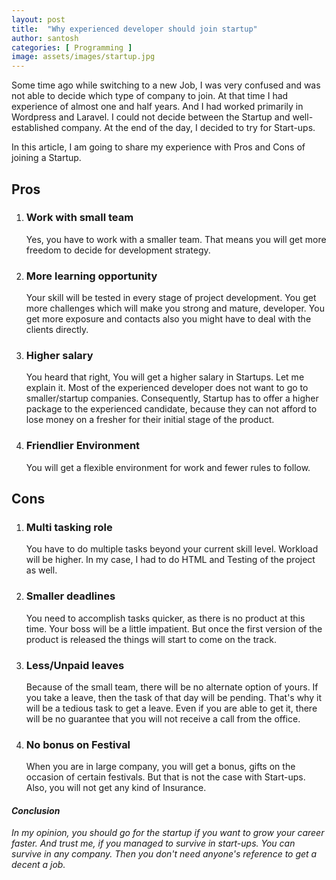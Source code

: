 ```yaml
---
layout: post
title:  "Why experienced developer should join startup"
author: santosh
categories: [ Programming ]
image: assets/images/startup.jpg
---
```


Some time ago while switching to a new Job, I was very confused and was not able to decide which type of company to join. At that time I had experience of almost one and half years. And I had worked primarily in Wordpress and Laravel. I could not decide between the Startup and well-established company. At the end of the day, I decided to try for Start-ups.  

In this article, I am going to share my experience with Pros and Cons of joining a Startup. 

## Pros

1. ### Work with small team
    Yes, you have to work with a smaller team. That means you will get more freedom to decide for development strategy.
    
2. ### More learning opportunity
    Your skill will be tested in every stage of project development. You get more challenges which will make you strong and mature, developer. You get more exposure and contacts also you might have to deal with the clients directly.

3. ### Higher salary
   You heard that right, You will get a higher salary in Startups. Let me explain it. Most of the experienced developer does not want to go to smaller/startup companies. Consequently, Startup has to offer a higher package to the experienced candidate, because they can not afford to lose money on a fresher for their initial stage of the product.
    
4. ### Friendlier Environment
    You will get a flexible environment for work and fewer rules to follow. 

## Cons

1. ### Multi tasking role
   You have to do multiple tasks beyond your current skill level. Workload will be higher. In my case, I had to do HTML and Testing of the project as well. 

2. ### Smaller deadlines
   You need to accomplish tasks quicker, as there is no product at this time. Your boss will be a little impatient. But once the first version of the product is released the things will start to come on the track.
   
3. ### Less/Unpaid leaves
   Because of the small team, there will be no alternate option of yours. If you take a leave, then the task of that day will be pending. That's why it will be a tedious task to get a leave. Even if you are able to get it, there will be no guarantee that you will not receive a call from the office.
   
4. ### No bonus on Festival
   When you are in large company, you will get a bonus, gifts on the occasion of certain festivals. But that is not the case with Start-ups. Also, you will not get any kind of Insurance.
   
   
#### _Conclusion_
  _In my opinion, you should go for the startup if you want to grow your career faster. And trust me, if you managed to survive in start-ups. You can survive in any company. Then you don't need anyone's reference to get a decent a job._
      
